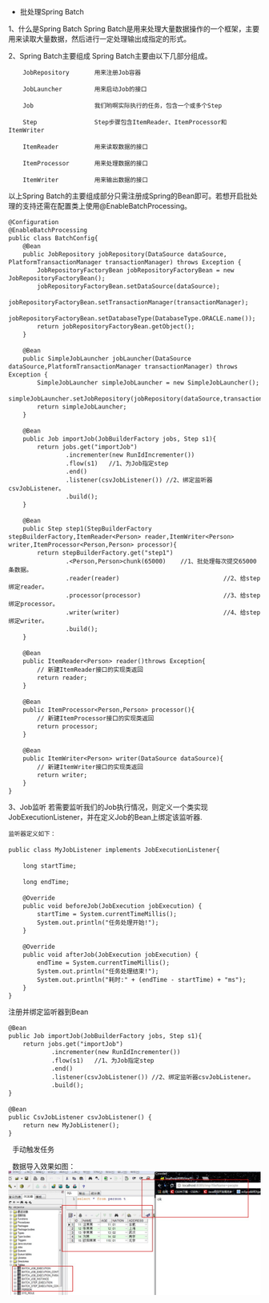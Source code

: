 * 批处理Spring Batch

1、什么是Spring Batch
    Spring Batch是用来处理大量数据操作的一个框架，主要用来读取大量数据，然后进行一定处理输出成指定的形式。
    
2、Spring Batch主要组成
    Spring Batch主要由以下几部分组成。
    
        JobRepository       用来注册Job容器
        
        JobLauncher         用来启动Job的接口
        
        Job                 我们哟啊实际执行的任务，包含一个或多个Step
        
        Step                Step步骤包含ItemReader、ItemProcessor和ItemWriter
        
        ItemReader          用来读取数据的接口
        
        ItemProcessor       用来处理数据的接口
        
        ItemWriter          用来输出数据的接口
   
   以上Spring Batch的主要组成部分只需注册成Spring的Bean即可。若想开启批处理的支持还需在配置类上使用@EnableBatchProcessing。
   
    @Configuration
    @EnableBatchProcessing
    public class BatchConfig{
        @Bean
        public JobRepository jobRepository(DataSource dataSource, PlatformTransactionManager transactionManager) throws Exception {
            JobRepositoryFactoryBean jobRepositoryFactoryBean = new JobRepositoryFactoryBean();
            jobRepositoryFactoryBean.setDataSource(dataSource);
            jobRepositoryFactoryBean.setTransactionManager(transactionManager);
            jobRepositoryFactoryBean.setDatabaseType(DatabaseType.ORACLE.name());
            return jobRepositoryFactoryBean.getObject();
        }
        
        @Bean
        public SimpleJobLauncher jobLauncher(DataSource dataSource,PlatformTransactionManager transactionManager) throws Exception {
            SimpleJobLauncher simpleJobLauncher = new SimpleJobLauncher();
            simpleJobLauncher.setJobRepository(jobRepository(dataSource,transactionManager));
            return simpleJobLauncher;
        }
        
        @Bean
        public Job importJob(JobBuilderFactory jobs, Step s1){
            return jobs.get("importJob")
                    .incrementer(new RunIdIncrementer())
                    .flow(s1)   //1、为Job指定step
                    .end()
                    .listener(csvJobListener()) //2、绑定监听器csvJobListener。
                    .build();
        }
        
        @Bean
        public Step step1(StepBuilderFactory stepBuilderFactory,ItemReader<Person> reader,ItemWriter<Person> writer,ItemProcessor<Person,Person> processor){
            return stepBuilderFactory.get("step1")
                    .<Person,Person>chunk(65000)    //1、批处理每次提交65000条数据。
                    .reader(reader)                             //2、给step绑定reader。
                    .processor(processor)                       //3、给step绑定processor。
                    .writer(writer)                             //4、给step绑定writer。
                    .build();
        }

        @Bean
        public ItemReader<Person> reader()throws Exception{
            // 新建ItemReader接口的实现类返回
            return reader;
        }
        
        @Bean
        public ItemProcessor<Person,Person> processor(){
            // 新建ItemProcessor接口的实现类返回
            return processor;
        }
        
        @Bean
        public ItemWriter<Person> writer(DataSource dataSource){
            // 新建ItemWriter接口的实现类返回
            return writer;
        }
    }
    
3、Job监听
    若需要监听我们的Job执行情况，则定义一个类实现JobExecutionListener，并在定义Job的Bean上绑定该监听器.
    
    监听器定义如下：
    
    public class MyJobListener implements JobExecutionListener{
    
        long startTime;
        
        long endTime;
        
        @Override
        public void beforeJob(JobExecution jobExecution) {
            startTime = System.currentTimeMillis();
            System.out.println("任务处理开始!");
        }
    
        @Override
        public void afterJob(JobExecution jobExecution) {
            endTime = System.currentTimeMillis();
            System.out.println("任务处理结束!");
            System.out.println("耗时:" + (endTime - startTime) + "ms");
        }
    }
    
  注册并绑定监听器到Bean
    
    @Bean
    public Job importJob(JobBuilderFactory jobs, Step s1){
        return jobs.get("importJob")
                .incrementer(new RunIdIncrementer())
                .flow(s1)   //1、为Job指定step
                .end()
                .listener(csvJobListener()) //2、绑定监听器csvJobListener。
                .build();
    }
    
    @Bean
    public CsvJobListener csvJobListener() {
        return new MyJobListener();
    }
    
   手动触发任务
   
   数据导入效果如图：
   ![手动触发](https://github.com/lwx57280/Spring-Boot-learning/blob/master/chapter9-2/img-folder/batch.jpg)
